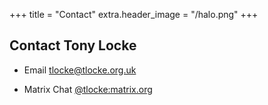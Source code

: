 +++
title = "Contact"
extra.header_image = "/halo.png"
+++

## Contact Tony Locke

* Email [tlocke@tlocke.org.uk](mailto:tlocke@tlocke.org.uk)

* Matrix Chat [@tlocke:matrix.org](https://matrix.to/#/@tlocke:matrix.org)
